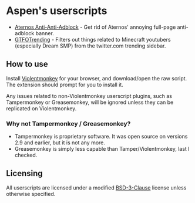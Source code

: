 # Aspen's userscripts

 - [Aternos Anti-Anti-Adblock](https://github.com/aspenluxxxy/userscripts/raw/dev/scripts/AternosAntiAntiAdblock.user.js) - Get rid of Aternos' annoying full-page anti-adblock banner.
 - [GTFOTrending](https://github.com/aspenluxxxy/userscripts/raw/dev/scripts/GTFOTrending.user.js) - Filters out things related to Minecraft youtubers (especially Dream SMP) from the twitter.com trending sidebar.

## How to use

Install [Violentmonkey](https://violentmonkey.github.io/) for your browser, and download/open the raw script. The extension should prompt for you to install it.

Any issues related to non-Violentmonkey userscript plugins, such as Tampermonkey or Greasemonkey, will be ignored unless they can be replicated on Violentmonkey.

### Why not Tampermonkey / Greasemonkey?

 - Tampermonkey is proprietary software. It was open source on versions 2.9 and earlier, but it is not any more.
 - Greasemonkey is simply less capable than Tamper/Violentmonkey, last I checked.

## Licensing

All userscripts are licensed under a modified [BSD-3-Clause](LICENSE.md) license unless otherwise specified.
